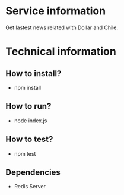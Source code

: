 # Service information
Get lastest news related with Dollar and Chile.

# Technical information
## How to install?
- npm install

## How to run?
- node index.js

## How to test?
- npm test

## Dependencies
- Redis Server
